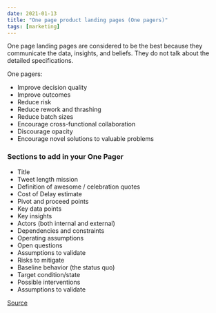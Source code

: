 ```yaml
---
date: 2021-01-13
title: "One page product landing pages (One pagers)"
tags: [marketing]
---
```


One page landing pages are considered to be the best because they communicate the data, insights, and beliefs. They do not talk about the detailed specifications.

One pagers:

- Improve decision quality
- Improve outcomes
- Reduce risk
- Reduce rework and thrashing
- Reduce batch sizes
- Encourage cross-functional collaboration
- Discourage opacity
- Encourage novel solutions to valuable problems

### Sections to add in your One Pager

- Title
- Tweet length mission
- Definition of awesome / celebration quotes
- Cost of Delay estimate
- Pivot and proceed points
- Key data points
- Key insights
- Actors (both internal and external)
- Dependencies and constraints
- Operating assumptions
- Open questions
- Assumptions to validate
- Risks to mitigate
- Baseline behavior (the status quo)
- Target condition/state
- Possible interventions
- Assumptions to validate

[Source](https://cutle.fish/blog/great-one-pagers)